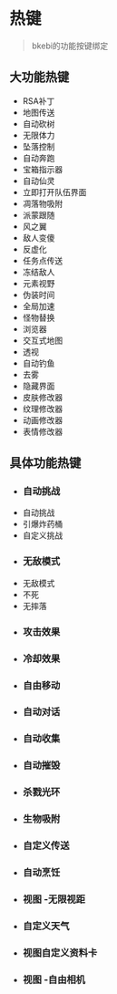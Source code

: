 # 热键

> bkebi的功能按键绑定
## 大功能热键

- RSA补丁
- 地图传送
- 自动砍树
- 无限体力
- 坠落控制
- 自动奔跑
- 宝箱指示器
- 自动仙灵
- 立即打开队伍界面
- 凋落物吸附
- 派蒙跟随
- 风之翼
- 敌人变傻
- 反虚化
- 任务点传送
- 冻结敌人
- 元素视野
- 伪装时间
- 全局加速
- 怪物替换
- 浏览器
- 交互式地图
- 透视
- 自动钓鱼
- 去雾
- 隐藏界面
- 皮肤修改器
- 纹理修改器
- 动画修改器
- 表情修改器

## 具体功能热键

- ### 自动挑战
- 自动挑战
- 引爆炸药桶
- 自定义挑战
- ### 无敌模式
- 无敌模式
- 不死 
- 无摔落
- ### 攻击效果
- ### 冷却效果
- ### 自由移动
- ### 自动对话
- ### 自动收集
- ### 自动摧毁
- ### 杀戮光环
- ### 生物吸附
- ### 自定义传送
- ### 自动烹饪
- ### 视图 -无限视距
- ### 自定义天气
- ### 视图自定义资料卡
- ### 视图 -自由相机